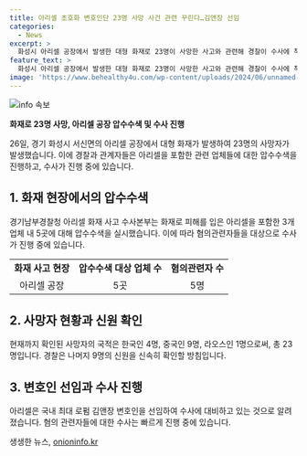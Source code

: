 ```yaml
---
title: 아리셀 초호화 변호인단 23명 사망 사건 관련 꾸린다…김앤장 선임
categories:
  - News
excerpt: >
  화성시 아리셀 공장에서 발생한 대형 화재로 23명이 사망한 사고와 관련해 경찰이 수사에 착수했다. 이에 함께 압수수색을 실시하여 관련 증거를 확보했다. 사건 관계자들은 이에 국내 최대 로펌인 김앤장 변호인을 선임하였으며, 수사는 업무상과실치사상과 중대재해처벌법 위반 등으로 5명이 형사입건되었다. 또한, 사망자의 신원 확인 작업도 진행 중이다.
feature_text: >
  화성시 아리셀 공장에서 발생한 대형 화재로 23명이 사망한 사고와 관련해 경찰이 수사에 착수했다. 이에 함께 압수수색을 실시하여 관련 증거를 확보했다. 사건 관계자들은 이에 국내 최대 로펌인 김앤장 변호인을 선임하였으며, 수사는 업무상과실치사상과 중대재해처벌법 위반 등으로 5명이 형사입건되었다. 또한, 사망자의 신원 확인 작업도 진행 중이다.
image: 'https://www.behealthy4u.com/wp-content/uploads/2024/06/unnamed-file.png'
---
```


<p><img src="https://www.behealthy4u.com/wp-content/uploads/2024/06/unnamed-file.png" alt="info 속보" /></p>

<p><b>화재로 23명 사망, 아리셀 공장 압수수색 및 수사 진행</b></p>

<p data-ke-size="size16">26일, 경기 화성시 서신면의 아리셀 공장에서 대형 화재가 발생하여 23명의 사망자가 발생했습니다. 이에 경찰과 관계자들은 아리셀을 포함한 관련 업체들에 대한 압수수색을 진행하고, 수사가 진행 중에 있습니다.</p>

<h2 data-ke-size="size26">1. 화재 현장에서의 압수수색</h2>

<p data-ke-size="size16">경기남부경찰청 아리셀 화재 사고 수사본부는 화재로 피해를 입은 아리셀을 포함한 3개 업체 내 5곳에 대해 압수수색을 실시했습니다. 이에 따라 혐의관련자들을 대상으로 수사가 진행 중에 있습니다.</p>

<table>
  <tbody>
    <tr>
      <td style="text-align: center; height: 17px;"><b>화재 사고 현장</b></td>
      <td style="text-align: center; height: 17px;"><b>압수수색 대상 업체 수</b></td>
      <td style="text-align: center; height: 17px;"><b>혐의관련자 수</b></td>
    </tr>
    <tr>
      <td style="text-align: center; height: 17px;">아리셀 공장</td>
      <td style="text-align: center; height: 17px;">5곳</td>
      <td style="text-align: center; height: 17px;">5명</td>
    </tr>
  </tbody>
</table>

<h2 data-ke-size="size26">2. 사망자 현황과 신원 확인</h2>

<p data-ke-size="size16">현재까지 확인된 사망자의 국적은 한국인 4명, 중국인 9명, 라오스인 1명으로써, 총 23명입니다. 경찰은 나머지 9명의 신원을 신속히 확인할 방침입니다.</p>

<h2 data-ke-size="size26">3. 변호인 선임과 수사 진행</h2>

<p data-ke-size="size16">아리셀은 국내 최대 로펌 김앤장 변호인을 선임하여 수사에 대비하고 있는 것으로 알려졌습니다. 혐의 관련자들에 대한 수사는 빠르게 진행 중에 있습니다.</p>
생생한 뉴스, <a href="https://onioninfo.kr" rel="dofollow">onioninfo.kr</a>


